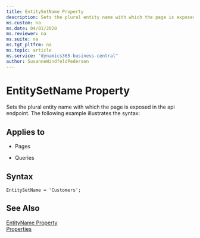 ```yaml
---
title: EntitySetName Property
description: Sets the plural entity name with which the page is exposed in the api endpoint.
ms.custom: na
ms.date: 04/01/2020
ms.reviewer: na
ms.suite: na
ms.tgt_pltfrm: na
ms.topic: article
ms.service: "dynamics365-business-central"
author: SusanneWindfeldPedersen
---
```


# EntitySetName Property
Sets the plural entity name with which the page is exposed in the api endpoint. The following example illustrates the syntax:

    
## Applies to  
  
- Pages  
  
- Queries  
 
## Syntax
```
EntitySetName = 'Customers';
```

## See Also  
 [EntityName Property](devenv-entityname-property.md)  
 [Properties](devenv-properties.md)  